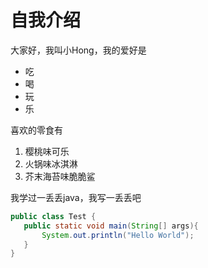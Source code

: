 # 自我介绍

大家好，我叫小Hong，我的爱好是

- 吃
- 喝
- 玩
- 乐


喜欢的零食有

1. 樱桃味可乐
2. 火锅味冰淇淋
3. 芥末海苔味脆脆鲨


我学过一丢丢java，我写一丢丢吧
```java
public class Test {
​   public static void main(String[] args){
​		System.out.println("Hello World");
​	}
}
```



